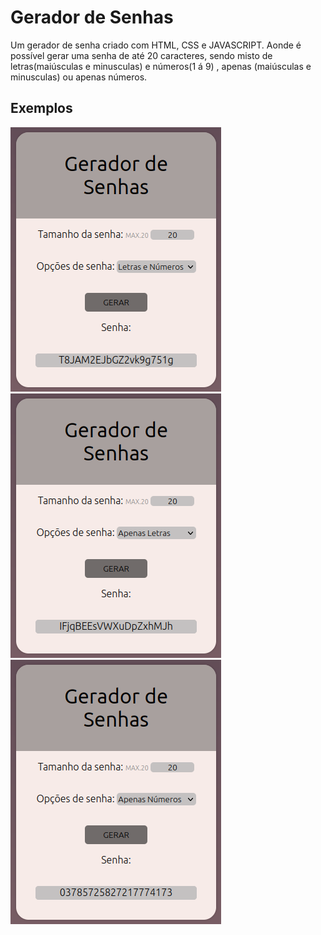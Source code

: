 # Gerador de Senhas
Um gerador de senha criado com HTML, CSS e JAVASCRIPT. Aonde é possível gerar uma senha de até 20 caracteres, sendo misto de letras(maiúsculas e minusculas) e números(1 á 9) , apenas (maiúsculas e minusculas) ou apenas números.
## Exemplos
![](./imagens-exemplos/letras-numeros.png)![](./imagens-exemplos/apenas-letras.png)![](./imagens-exemplos/apenas-numeros.png)
